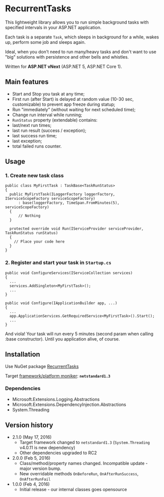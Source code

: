 # RecurrentTasks

This lightweight library allows you to run simple background tasks with specified intervals in your ASP.NET application. 

Each task is a separate `Task`, which sleeps in background for a while, wakes up, perform some job and sleeps again.

Ideal, when you don't need to run many/heavy tasks and don't want to use "big" solutions with persistence and other bells and whistles.

Written for **ASP.NET vNext** (ASP.NET 5, ASP.NET Core 1).

## Main features

* Start and Stop you task at any time;
* First run (after Start) is delayed at random value (10-30 sec, customizable) to prevent app freeze during statup;
* Run "immediately" (without waiting for next scheduled time);
* Change run interval while running;
* `RunStatus` property (extendable) contains:
 * last/next run times;
 * last run result (success / exception);
 * last success run time;
 * last exception;
 * total failed runs counter.

## Usage

### 1. Create new task class

    public class MyFirstTask : TaskBase<TaskRunStatus>
    {
      public MyFirstTask(ILoggerFactory loggerFactory, IServiceScopeFactory serviceScopeFactory)
          : base(loggerFactory, TimeSpan.FromMinutes(5), serviceScopeFactory)
      {
          // Nothing
      }
    
      protected override void Run(IServiceProvider serviceProvider, TaskRunStatus runStatus)
      {
        // Place your code here
      }
    }

### 2. Register and start your task in `Startup.cs`

    public void ConfigureServices(IServiceCollection services)
    {
      ...
      services.AddSingleton<MyFirstTask>();
      ...
    }
    
    public void Configure(IApplicationBuilder app, ...)
    {
      ...
      app.ApplicationServices.GetRequiredService<MyFirstTask>().Start();
      ...
    }
  
And viola! Your task will run every 5 minutes (second param when calling :base constructor). Until you application alive, of course.


## Installation

Use NuGet package [RecurrentTasks](https://www.nuget.org/packages/RecurrentTasks/)

Target [framework/platform moniker](https://github.com/dotnet/corefx/blob/master/Documentation/architecture/net-platform-standard.md): **`netstandard1.3`**

### Dependencies

* Microsoft.Extensions.Logging.Abstractions
* Microsoft.Extensions.DependencyInjection.Abstractions
* System.Threading

## Version history

* 2.1.0 (May 17, 2016)
  * Target framework changed to `netstandard1.3` (`System.Threading` v4.0.11 is new dependency)
  * Other dependencies upgraded to RC2
* 2.0.0 (Feb 5, 2016)
  * Class/method/property names changed. Incompatible update - major version bump.
  * New overridable methods `OnBeforeRun`, `OnAfterRunSuccess`, `OnAfterRunFail`
* 1.0.0 (Feb 4, 2016)
  * Initial release - our internal classes goes opensource